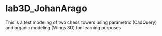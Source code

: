 # lab3D_JohanArago
This is a test modeling of two chess towers using parametric (CadQuery) and organic modeling (Wings 3D) for learning purposes
